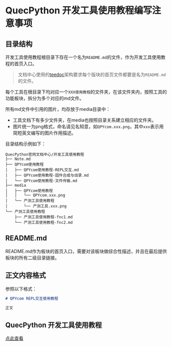 # QuecPython 开发工具使用教程编写注意事项

## 目录结构

开发工具使用教程根目录下存在一个名为`README.md`的文件，作为开发工具使用教程的首页入口。

> 文档中心使用的[teedoc](https://gitee.com/teedoc)架构要求每个版块的首页文件都要是名为`README.md`的文件。

每个工具在根目录下均对应一个`XXX使用教程`的文件夹，在该文件夹内，按照工具的功能板块，拆分为多个对应的md文件。

所有md文件中引用的图片，均存放于media目录中：
- 工具文档下有多少文件夹，在media也按照目录关系建立相应的文件夹。
- 图片统一为png格式，命名请见名知意，如`QPYcom.xxx.png`，其中`xxx`表示用简短英文编写的图片作用描述。

目录结构示例如下：

```
QuecPython官网文档中心/开发工具使用教程
├── Note.md
├── QPYcom使用教程
│   ├── QPYcom使用教程-REPL交互.md
│   ├── QPYcom使用教程-固件合成与烧录.md
│   └── QPYcom使用教程-文件传输.md
├── media
│   ├── QPYcom使用教程
│   │   └── QPYcom.xxx.png
│   └── 产测工具使用教程
│       └── 产测工具.xxx.png
└── 产测工具使用教程
    ├── 产测工具使用教程-fnc1.md
    └── 产测工具使用教程-fnc2.md
```

## README.md

README.md作为板块的首页入口，需要对该板块做综合性描述，并且在最后提供板块的所有二级目录链接。

## 正文内容格式

参照以下格式：

```markdown
# QPYcom REPL交互使用教程

正文

```

## QuecPython 开发工具使用教程

[点此查看](./README.md)
